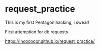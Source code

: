 # request_practice

This is my first Pentagon hacking, i swear!

First attemption for db requests

https://inoooooor.github.io/request_practice/
